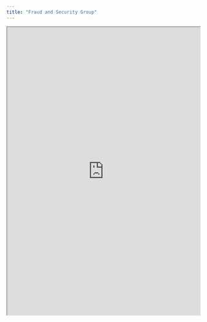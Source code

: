 ```yaml
---
title: "Fraud and Security Group"
---
```



<iframe height="750" width="100%" src="https://ewelton.github.io/ktest/wiki.html#Fraud%20and%20Security%20Group"></iframe>
